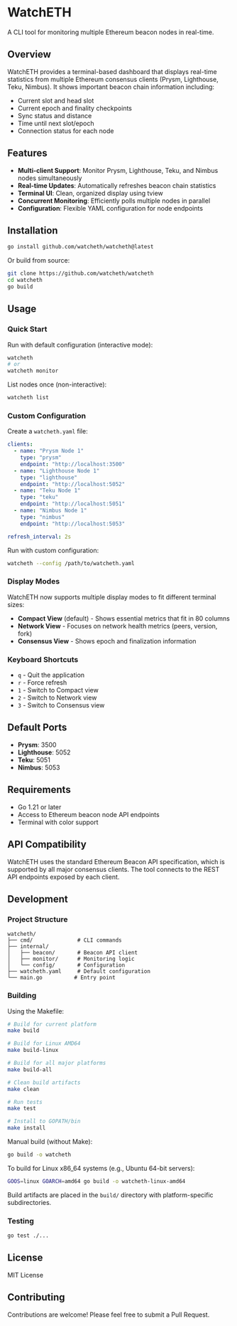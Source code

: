 # WatchETH

A CLI tool for monitoring multiple Ethereum beacon nodes in real-time.

## Overview

WatchETH provides a terminal-based dashboard that displays real-time statistics from multiple Ethereum consensus clients (Prysm, Lighthouse, Teku, Nimbus). It shows important beacon chain information including:

- Current slot and head slot
- Current epoch and finality checkpoints
- Sync status and distance
- Time until next slot/epoch
- Connection status for each node

## Features

- **Multi-client Support**: Monitor Prysm, Lighthouse, Teku, and Nimbus nodes simultaneously
- **Real-time Updates**: Automatically refreshes beacon chain statistics
- **Terminal UI**: Clean, organized display using tview
- **Concurrent Monitoring**: Efficiently polls multiple nodes in parallel
- **Configuration**: Flexible YAML configuration for node endpoints

## Installation

```bash
go install github.com/watcheth/watcheth@latest
```

Or build from source:

```bash
git clone https://github.com/watcheth/watcheth
cd watcheth
go build
```

## Usage

### Quick Start

Run with default configuration (interactive mode):

```bash
watcheth
# or
watcheth monitor
```

List nodes once (non-interactive):

```bash
watcheth list
```

### Custom Configuration

Create a `watcheth.yaml` file:

```yaml
clients:
  - name: "Prysm Node 1"
    type: "prysm"
    endpoint: "http://localhost:3500"
  - name: "Lighthouse Node 1"
    type: "lighthouse"
    endpoint: "http://localhost:5052"
  - name: "Teku Node 1"
    type: "teku"
    endpoint: "http://localhost:5051"
  - name: "Nimbus Node 1"
    type: "nimbus"
    endpoint: "http://localhost:5053"

refresh_interval: 2s
```

Run with custom configuration:

```bash
watcheth --config /path/to/watcheth.yaml
```

### Display Modes

WatchETH now supports multiple display modes to fit different terminal sizes:

- **Compact View** (default) - Shows essential metrics that fit in 80 columns
- **Network View** - Focuses on network health metrics (peers, version, fork)
- **Consensus View** - Shows epoch and finalization information

### Keyboard Shortcuts

- `q` - Quit the application
- `r` - Force refresh
- `1` - Switch to Compact view
- `2` - Switch to Network view  
- `3` - Switch to Consensus view

## Default Ports

- **Prysm**: 3500
- **Lighthouse**: 5052
- **Teku**: 5051
- **Nimbus**: 5053

## Requirements

- Go 1.21 or later
- Access to Ethereum beacon node API endpoints
- Terminal with color support

## API Compatibility

WatchETH uses the standard Ethereum Beacon API specification, which is supported by all major consensus clients. The tool connects to the REST API endpoints exposed by each client.

## Development

### Project Structure

```
watcheth/
├── cmd/              # CLI commands
├── internal/
│   ├── beacon/       # Beacon API client
│   ├── monitor/      # Monitoring logic
│   └── config/       # Configuration
├── watcheth.yaml     # Default configuration
└── main.go          # Entry point
```

### Building

Using the Makefile:

```bash
# Build for current platform
make build

# Build for Linux AMD64
make build-linux

# Build for all major platforms
make build-all

# Clean build artifacts
make clean

# Run tests
make test

# Install to GOPATH/bin
make install
```

Manual build (without Make):

```bash
go build -o watcheth
```

To build for Linux x86_64 systems (e.g., Ubuntu 64-bit servers):

```bash
GOOS=linux GOARCH=amd64 go build -o watcheth-linux-amd64
```

Build artifacts are placed in the `build/` directory with platform-specific subdirectories.

### Testing

```bash
go test ./...
```

## License

MIT License

## Contributing

Contributions are welcome! Please feel free to submit a Pull Request.
